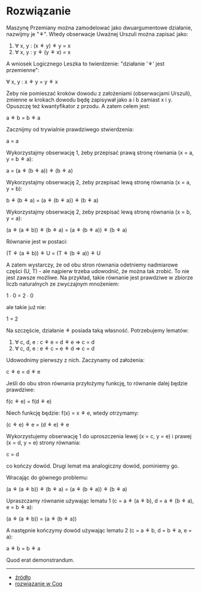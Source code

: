 # Rozwiązanie

Maszynę Przemiany można zamodelować jako dwuargumentowe działanie, nazwijmy je "⚘".
Wtedy obserwacje Uważnej Urszuli można zapisać jako:

1. ∀ x, y : (x ⚘ y) ⚘ y = x
2. ∀ x, y : y ⚘ (y ⚘ x) = x

A wniosek Logicznego Leszka to twierdzenie: "działanie '⚘' jest przemienne":

∀ x, y : x ⚘ y = y ⚘ x

Żeby nie pomieszać kroków dowodu z założeniami (obserwacjami Urszuli),
zmienne w krokach dowodu będę zapisywał jako a i b zamiast x i y.
Opuszczę też kwantyfikator z przodu. A zatem celem jest:

a ⚘ b = b ⚘ a

Zacznijmy od trywialnie prawdziwego stwierdzenia:

a = a

Wykorzystajmy obserwację 1, żeby przepisać prawą stronę równania (x = a, y = b ⚘ a):

a = (a ⚘ (b ⚘ a)) ⚘ (b ⚘ a)

Wykorzystajmy obserwację 2, żeby przepisać lewą stronę równania (x = a, y = b):

b ⚘ (b ⚘ a) = (a ⚘ (b ⚘ a)) ⚘ (b ⚘ a)

Wykorzystajmy obserwację 2, żeby przepisać lewą stronę równania (x = b, y = a):

(a ⚘ (a ⚘ b)) ⚘ (b ⚘ a) = (a ⚘ (b ⚘ a)) ⚘ (b ⚘ a)


Równanie jest w postaci:

(T ⚘ (a ⚘ b)) ⚘ U = (T ⚘ (b ⚘ a)) ⚘ U

A zatem wystarczy, że od obu stron równania odetniemy nadmiarowe części (U, T) -
ale najpierw trzeba udowodnić, że można tak zrobić.
To nie jest zawsze możliwe.
Na przykład, takie równanie jest prawdziwe 
w zbiorze liczb naturalnych ze zwyczajnym mnożeniem:

1 ∙ 0 = 2 ∙ 0

ale takie już nie:

1 = 2

Na szczęście, działanie ⚘ posiada taką własność. Potrzebujemy lematów:

1. ∀ c, d, e : c ⚘ e = d ⚘ e ⇒ c = d
2. ∀ c, d, e : e ⚘ c = e ⚘ d ⇒ c = d

Udowodnimy pierwszy z nich.
Zaczynamy od założenia:

c ⚘ e = d ⚘ e

Jeśli do obu stron równania przyłożymy funkcję, to równanie dalej będzie prawdziwe: 

f(c ⚘ e) = f(d ⚘ e)

Niech funkcję będzie: f(x) = x ⚘ e, wtedy otrzymamy:

(c ⚘ e) ⚘ e = (d ⚘ e) ⚘ e

Wykorzystujemy obserwację 1 do uproszczenia lewej (x = c, y = e) i prawej (x = d, y = e) strony równania:

c = d

co kończy dowód. Drugi lemat ma analogiczny dowód, pominiemy go.

Wracając do gównego problemu:

(a ⚘ (a ⚘ b)) ⚘ (b ⚘ a) = (a ⚘ (b ⚘ a)) ⚘ (b ⚘ a)

Upraszczamy równanie używając lematu 1 (c = a ⚘ (a ⚘ b), d = a ⚘ (b ⚘ a), e = b ⚘ a):

(a ⚘ (a ⚘ b)) = (a ⚘ (b ⚘ a))

A następnie kończymy dowód używając lematu 2 (c = a ⚘ b, d = b ⚘ a, e = a):

a ⚘ b = b ⚘ a

Quod erat demonstrandum.

---

* [źródło](https://www.codewars.com/kata/5c8f5d3a542ce10001c284c3)
* [rozwiązanie w Coq](rozwiazanie.v)
